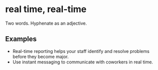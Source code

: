 # real time, real-time

Two words. Hyphenate as an adjective.

## Examples

- Real-time reporting helps your staff identify and resolve problems before they become major.
- Use instant messaging to communicate with coworkers in real time.
